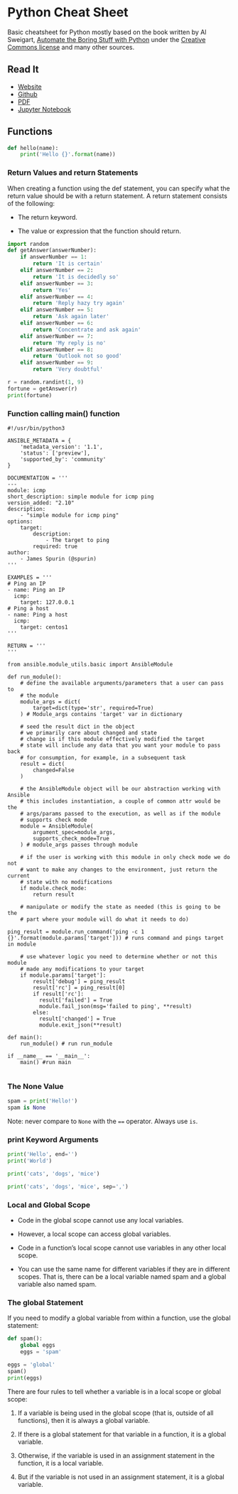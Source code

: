 # Python Cheat Sheet

Basic cheatsheet for Python mostly based on the book written by Al Sweigart, [Automate the Boring Stuff with Python](https://automatetheboringstuff.com/) under the [Creative Commons license](https://creativecommons.org/licenses/by-nc-sa/3.0/) and many other sources.

## Read It

- [Website](https://www.pythoncheatsheet.org)
- [Github](https://github.com/wilfredinni/python-cheatsheet)
- [PDF](https://github.com/wilfredinni/Python-cheatsheet/raw/master/python_cheat_sheet.pdf)
- [Jupyter Notebook](https://mybinder.org/v2/gh/wilfredinni/python-cheatsheet/master?filepath=jupyter_notebooks)

## Functions

```python
def hello(name):
    print('Hello {}'.format(name))
```

### Return Values and return Statements

When creating a function using the def statement, you can specify what the return value should be with a return statement. A return statement consists of the following:

- The return keyword.

- The value or expression that the function should return.

```python
import random
def getAnswer(answerNumber):
    if answerNumber == 1:
        return 'It is certain'
    elif answerNumber == 2:
        return 'It is decidedly so'
    elif answerNumber == 3:
        return 'Yes'
    elif answerNumber == 4:
        return 'Reply hazy try again'
    elif answerNumber == 5:
        return 'Ask again later'
    elif answerNumber == 6:
        return 'Concentrate and ask again'
    elif answerNumber == 7:
        return 'My reply is no'
    elif answerNumber == 8:
        return 'Outlook not so good'
    elif answerNumber == 9:
        return 'Very doubtful'

r = random.randint(1, 9)
fortune = getAnswer(r)
print(fortune)
```

### Function calling main() function

```
#!/usr/bin/python3
 
ANSIBLE_METADATA = {
    'metadata_version': '1.1',
    'status': ['preview'],
    'supported_by': 'community'
}
 
DOCUMENTATION = '''
---
module: icmp
short_description: simple module for icmp ping
version_added: "2.10"
description:
    - "simple module for icmp ping"
options:
    target:
        description:
            - The target to ping
        required: true
author:
    - James Spurin (@spurin)
'''
 
EXAMPLES = '''
# Ping an IP
- name: Ping an IP
  icmp:
    target: 127.0.0.1
# Ping a host
- name: Ping a host
  icmp:
    target: centos1
'''
 
RETURN = '''
'''
 
from ansible.module_utils.basic import AnsibleModule
 
def run_module():
    # define the available arguments/parameters that a user can pass to
    # the module
    module_args = dict(
        target=dict(type='str', required=True)
    ) # Module_args contains 'target' var in dictionary
 
    # seed the result dict in the object
    # we primarily care about changed and state
    # change is if this module effectively modified the target
    # state will include any data that you want your module to pass back
    # for consumption, for example, in a subsequent task
    result = dict(
        changed=False
    )
 
    # the AnsibleModule object will be our abstraction working with Ansible
    # this includes instantiation, a couple of common attr would be the
    # args/params passed to the execution, as well as if the module
    # supports check mode
    module = AnsibleModule(
        argument_spec=module_args,
        supports_check_mode=True 
    ) # module_args passes through module  
 
    # if the user is working with this module in only check mode we do not
    # want to make any changes to the environment, just return the current
    # state with no modifications
    if module.check_mode:
        return result
 
    # manipulate or modify the state as needed (this is going to be the
    # part where your module will do what it needs to do)
    
ping_result = module.run_command('ping -c 1 {}'.format(module.params['target'])) # runs command and pings target in module
 
    # use whatever logic you need to determine whether or not this module
    # made any modifications to your target
    if module.params['target']:
        result['debug'] = ping_result
        result['rc'] = ping_result[0]
        if result['rc']:
          result['failed'] = True
          module.fail_json(msg='failed to ping', **result)
        else:
          result['changed'] = True
          module.exit_json(**result)
 
def main():
    run_module() # run run_module 
 
if __name__ == '__main__':
    main() #run main


```

### The None Value

```python
spam = print('Hello!')
spam is None
```

Note: never compare to `None` with the `==` operator. Always use `is`.

### print Keyword Arguments

```python
print('Hello', end='')
print('World')
```

```python
print('cats', 'dogs', 'mice')
```

```python
print('cats', 'dogs', 'mice', sep=',')
```

### Local and Global Scope

- Code in the global scope cannot use any local variables.

- However, a local scope can access global variables.

- Code in a function’s local scope cannot use variables in any other local scope.

- You can use the same name for different variables if they are in different scopes. That is, there can be a local variable named spam and a global variable also named spam.

### The global Statement

If you need to modify a global variable from within a function, use the global statement:

```python
def spam():
    global eggs
    eggs = 'spam'

eggs = 'global'
spam()
print(eggs)
```

There are four rules to tell whether a variable is in a local scope or global scope:

1. If a variable is being used in the global scope (that is, outside of all functions), then it is always a global variable.

1. If there is a global statement for that variable in a function, it is a global variable.

1. Otherwise, if the variable is used in an assignment statement in the function, it is a local variable.

1. But if the variable is not used in an assignment statement, it is a global variable.
